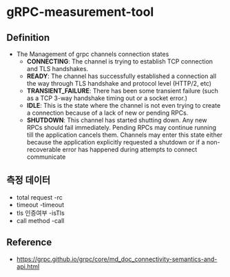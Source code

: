 # gRPC-measurement-tool

## Definition
- The Management of grpc channels connection states
  - **CONNECTING**: The channel is trying to establish TCP connection and TLS handshakes.
  - **READY**: The channel has successfully established a connection all the way through TLS handshake and protocol level (HTTP/2, etc)
  - **TRANSIENT_FAILURE**: There has been some transient failure (such as a TCP 3-way handshake timing out or a socket error.)
  - **IDLE**: This is the state where the channel is not even trying to create a connection because of a lack of new or pending RPCs.
  - **SHUTDOWN**: This channel has started shutting down. Any new RPCs should fail immediately. Pending RPCs may continue running till the application cancels them. Channels may enter this state either because the application explicitly requested a shutdown or if a non-recoverable error has happened during attempts to connect communicate


## 측정 데이터
- total request   -rc
- timeout         -timeout
- tls 인증여부    -isTls
- call method     -call



## Reference
- https://grpc.github.io/grpc/core/md_doc_connectivity-semantics-and-api.html